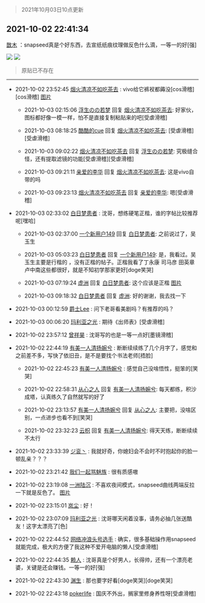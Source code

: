 > 2021年10月03日10点更新
<link rel="stylesheet" href="https://cdn.jsdelivr.net/gh/taotie6/sampleJSON@main/css/photo_show.css">
<meta name="referrer" content="no-referrer" />


 ## 2021-10-02 22:41:34 

 [㪚木](https://www.coolapk.com/feed/30420849?shareKey=YWY3NDkwZDA2MGJhNjE1ODczOWQ~) ：snapseed真是个好东西，去宣纸纸痕纹理做反色什么滴，一等一的好[强] 

<div class="album">
<img class="img-item" src="http://image.coolapk.com/feed/2021/1002/22/1081091_3aef5ccb_5692_7375@3403x1837.jpeg" />
<img class="img-item" src="http://image.coolapk.com/feed/2021/1002/22/1081091_3af11dd6_5692_7377@3403x1837.jpeg" />
</div>

> 原贴已不存在 

 ------- 

- 2021-10-02 23:52:45 [烟火清凉不如吃茶去](uid=4279524) : vivo给它裤衩都薅没[cos滑稽][cos滑稽] [图片](http://image.coolapk.com/feed/2021/1002/23/4279524_4613e7c0_9963_6038@1080x2376.jpeg)

    - 2021-10-03 02:15:06 [浮生のの若梦](uid=1701812) 回复 [烟火清凉不如吃茶去](uid=4279524): 好家伙，图标都好像一模一样，怕不是直接复制粘贴来的吧[受虐滑稽] 

    - 2021-10-03 08:18:25 [酷酷的cue](uid=2882563) 回复 [烟火清凉不如吃茶去](uid=4279524): [受虐滑稽][受虐滑稽] 

    - 2021-10-03 09:02:22 [烟火清凉不如吃茶去](uid=4279524) 回复 [浮生のの若梦](uid=1701812): 究极缝合怪，还有提取滤镜的功能[受虐滑稽][受虐滑稽] 

    - 2021-10-03 09:21:11 [亲爱的李华](uid=1323228) 回复 [烟火清凉不如吃茶去](uid=4279524): 这是vivo自带的吗 

    - 2021-10-03 09:23:13 [烟火清凉不如吃茶去](uid=4279524) 回复 [亲爱的李华](uid=1323228): 嗯[受虐滑稽] 

- 2021-10-03 02:33:02 [白日梦患者](uid=533502) : 沈哥，想练硬笔正楷，谁的字帖比较推荐呢[嘿哈] 

    - 2021-10-03 02:37:00 [一个新用户149](uid=10816149) 回复 [白日梦患者](uid=533502): 之前说过了，吴玉生 

    - 2021-10-03 05:03:23 [白日梦患者](uid=533502) 回复 [一个新用户149](uid=10816149): 是，我看过。吴玉生主要是行楷的 ，没有正楷的帖子。正楷我看了丁永康 司马彦 田英章 卢中南这些都很好，就是不知初学那家更好[doge笑哭] 

    - 2021-10-03 07:19:24 [虚洲](uid=825485) 回复 [白日梦患者](uid=533502): 这个应该是正楷 [图片](http://image.coolapk.com/feed/2021/1003/07/825485_6f4d701b_6760_8995@2494x3325.jpeg)

    - 2021-10-03 09:18:32 [白日梦患者](uid=533502) 回复 [虚洲](uid=825485): 好的谢谢，我去找一下 

- 2021-10-03 00:12:59 [爵士Lee](uid=811595) : 问下老哥看美剧吗？有推荐的吗？ 

- 2021-10-03 00:06:20 [玛利亚之光](uid=3142203) : 期待《出师表》[受虐滑稽] 

- 2021-10-02 23:57:12 [曾祥昊](uid=6695078) : 沈哥写的也是一等一点好[墨镜滑稽] 

- 2021-10-02 22:44:19 [有美一人清扬婉兮](uid=1179818) : 断断续续练了几个月字了，感觉和之前差不多，写快了依旧丑，是不是要找个书法老师[捂脸] 

    - 2021-10-02 22:45:23 [有美一人清扬婉兮](uid=1179818) : 感觉自己没啥悟性，挺笨的[笑哭] 

    - 2021-10-02 22:58:31 [从心之人](uid=3359478) 回复 [有美一人清扬婉兮](uid=1179818): 每天都练，积沙成塔，认真练久了自然就写的好了 

    - 2021-10-02 23:13:57 [有美一人清扬婉兮](uid=1179818) 回复 [从心之人](uid=3359478): 主要把，没啥区别，一点进步也看不到[笑哭] 

    - 2021-10-02 23:32:23 [云枳](uid=4374824) 回复 [有美一人清扬婉兮](uid=1179818): 得天天练，断断续续不太行 

- 2021-10-02 23:33:39 [ジ衮丶](uid=494451) : 我就好奇，你媳妇会不会时不时抱起你的脸一顿乱亲？？？ 

- 2021-10-02 23:21:42 [我们一起骂魅族](uid=1068612) : 很有质感嗷 

- 2021-10-02 23:19:08 [一洲陆沉](uid=889471) : 不喜欢夜间模式，snapseed曲线两端反拉一下就是反色了。 [图片](http://image.coolapk.com/feed/2021/1002/23/889471_0e3c471d_7947_3656@1080x2400.jpeg)

- 2021-10-02 23:15:01 [岚尘](uid=1308250) : 好！ 

- 2021-10-02 23:07:09 [玛利亚之光](uid=3142203) : 沈哥哪天闲着没事，请务必抽几张送酷友！这字太漂亮了[色] 

- 2021-10-02 22:44:52 [网络冲浪头号选手](uid=1864467) : 确实，很多基础操作用snapseed就能完成，极大的方便了我这种不爱开电脑的懒人[受虐滑稽] 

- 2021-10-02 22:44:35 [赖人](uid=488454) : 沈哥真是个好男人，长得帅，还有一个漂亮老婆，关键是还会赚钱。一等一的好[强] 

- 2021-10-02 22:43:30 [渊生](uid=1391253) : 那也要字好看[doge笑哭][doge笑哭] 

- 2021-10-02 22:43:18 [pokerlife](uid=575409) : 国庆不外出，搁家里修身养性呀[受虐滑稽] 

